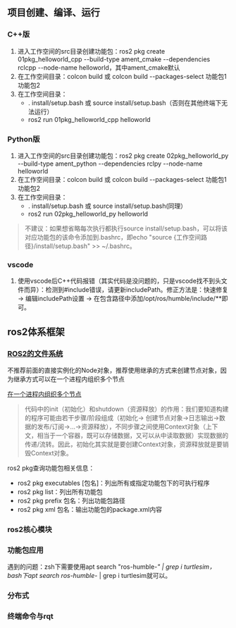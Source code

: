 ## 项目创建、编译、运行

### C++版
1. 进入工作空间的src目录创建功能包：ros2 pkg create 01pkg_helloworld_cpp --build-type ament_cmake --dependencies rclcpp --node-name helloworld，其中ament_cmake默认
2. 在工作空间目录：colcon build 或 colcon build --packages-select 功能包1 功能包2
3. 在工作空间目录：
	+ . install/setup.bash 或 source install/setup.bash（否则在其他终端下无法运行）
	+ ros2 run 01pkg_helloworld_cpp helloworld

### Python版
1. 进入工作空间的src目录创建功能包：ros2 pkg create 02pkg_helloworld_py --build-type ament_python --dependencies rclpy --node-name helloworld
2. 在工作空间目录：colcon build 或 colcon build --packages-select 功能包1 功能包2
3. 在工作空间目录：
	+ . install/setup.bash 或 source install/setup.bash(同理）
	+ ros2 run 02pkg_helloworld_py helloworld
> 不建议：如果想省略每次执行都执行source install/setup.bash，可以将该对应功能包的该命令添加到.bashrc，即echo "source {工作空间路径}/install/setup.bash" >> ~/.bashrc。

### vscode

1. 使用vscode后C++代码报错（其实代码是没问题的，只是vscode找不到头文件而异）：检测到#include错误，请更新includePath。修正方法是：快速修复 -> 编辑includePath设置 -> 在包含路径中添加/opt/ros/humble/include/**即可。

## ros2体系框架
### [ROS2的文件系统](https://zhuanlan.zhihu.com/p/655747465)

不推荐前面的直接实例化的Node对象，推荐使用继承的方式来创建节点对象，因为继承方式可以在一个进程内组织多个节点

[在一个进程内组织多个节点](https://fishros.org/doc/ros2/humble/Tutorials/Intermediate/Composition.html)

> 代码中的init（初始化）和shutdown（资源释放）的作用：我们要知道构建的程序可能由若干步骤/阶段组成（初始化-> 创建节点对象->日志输出->数据的发布/订阅->...->资源释放），不同步骤之间使用Context对象（上下文，相当于一个容器，既可以存储数据，又可以从中读取数据）实现数据的传递/流转。因此，初始化其实就是要创建Context对象，资源释放就是要销毁Context对象。

ros2 pkg查询功能包相关信息：
+ ros2 pkg executables [包名]：列出所有或指定功能包下的可执行程序
+ ros2 pkg list：列出所有功能包
+ ros2 pkg prefix 包名：列出功能包路径
+ ros2 pkg xml 包名：输出功能包的package.xml内容

### ros2核心模块

### 功能包应用

遇到的问题：zsh下需要使用apt search "ros-humble-*" | grep i turtlesim，bash下apt search ros-humble-* | grep i turtlesim就可以。

### 分布式

### 终端命令与rqt




